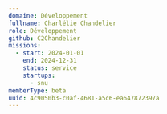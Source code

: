 ```yaml
---
domaine: Développement
fullname: Charlélie Chandelier
role: Développement
github: C2Chandelier
missions:
  - start: 2024-01-01
    end: 2024-12-31
    status: service
    startups:
      - snu
memberType: beta
uuid: 4c9050b3-c0af-4681-a5c6-ea647872397a
---
```

